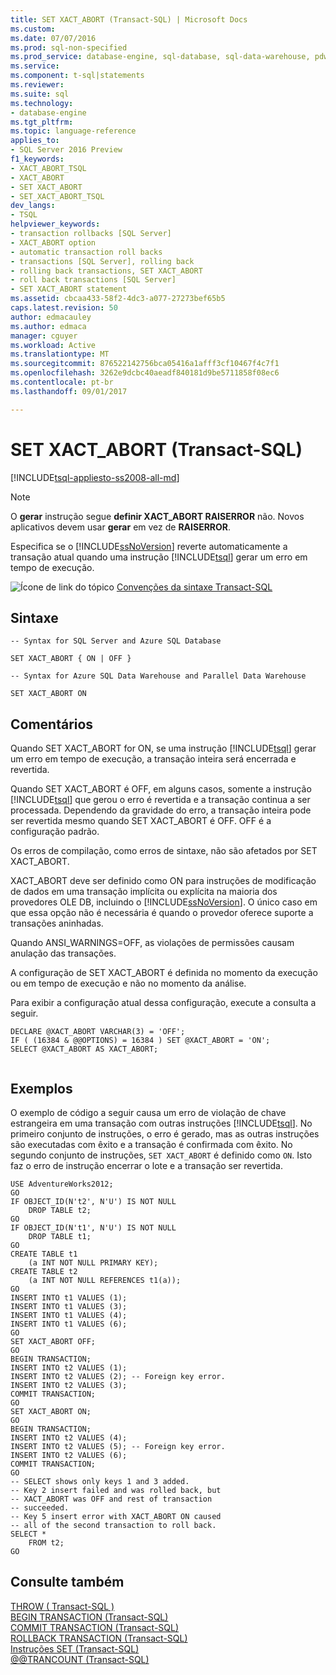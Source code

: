 ```yaml
---
title: SET XACT_ABORT (Transact-SQL) | Microsoft Docs
ms.custom: 
ms.date: 07/07/2016
ms.prod: sql-non-specified
ms.prod_service: database-engine, sql-database, sql-data-warehouse, pdw
ms.service: 
ms.component: t-sql|statements
ms.reviewer: 
ms.suite: sql
ms.technology:
- database-engine
ms.tgt_pltfrm: 
ms.topic: language-reference
applies_to:
- SQL Server 2016 Preview
f1_keywords:
- XACT_ABORT_TSQL
- XACT_ABORT
- SET XACT_ABORT
- SET_XACT_ABORT_TSQL
dev_langs:
- TSQL
helpviewer_keywords:
- transaction rollbacks [SQL Server]
- XACT_ABORT option
- automatic transaction roll backs
- transactions [SQL Server], rolling back
- rolling back transactions, SET XACT_ABORT
- roll back transactions [SQL Server]
- SET XACT_ABORT statement
ms.assetid: cbcaa433-58f2-4dc3-a077-27273bef65b5
caps.latest.revision: 50
author: edmacauley
ms.author: edmaca
manager: cguyer
ms.workload: Active
ms.translationtype: MT
ms.sourcegitcommit: 876522142756bca05416a1afff3cf10467f4c7f1
ms.openlocfilehash: 3262e9dcbc40aeadf840181d9be5711858f08ec6
ms.contentlocale: pt-br
ms.lasthandoff: 09/01/2017

---
```

# <a name="set-xactabort-transact-sql"></a>SET XACT_ABORT (Transact-SQL)
[!INCLUDE[tsql-appliesto-ss2008-all-md](../../includes/tsql-appliesto-ss2008-all-md.md)]

    
> [!NOTE]  
>  O **gerar** instrução segue **definir XACT_ABORT RAISERROR** não. Novos aplicativos devem usar **gerar** em vez de **RAISERROR**.  
  
 Especifica se o [!INCLUDE[ssNoVersion](../../includes/ssnoversion-md.md)] reverte automaticamente a transação atual quando uma instrução [!INCLUDE[tsql](../../includes/tsql-md.md)] gerar um erro em tempo de execução.  
  
 ![Ícone de link do tópico](../../database-engine/configure-windows/media/topic-link.gif "Topic link icon") [Convenções da sintaxe Transact-SQL](../../t-sql/language-elements/transact-sql-syntax-conventions-transact-sql.md)  
  
## <a name="syntax"></a>Sintaxe  
  
```  
-- Syntax for SQL Server and Azure SQL Database  
  
SET XACT_ABORT { ON | OFF }  
```  
  
```  
-- Syntax for Azure SQL Data Warehouse and Parallel Data Warehouse  
  
SET XACT_ABORT ON   
```  
  
## <a name="remarks"></a>Comentários  
 Quando SET XACT_ABORT for ON, se uma instrução [!INCLUDE[tsql](../../includes/tsql-md.md)] gerar um erro em tempo de execução, a transação inteira será encerrada e revertida.  
  
 Quando SET XACT_ABORT é OFF, em alguns casos, somente a instrução [!INCLUDE[tsql](../../includes/tsql-md.md)] que gerou o erro é revertida e a transação continua a ser processada. Dependendo da gravidade do erro, a transação inteira pode ser revertida mesmo quando SET XACT_ABORT é OFF. OFF é a configuração padrão.  
  
 Os erros de compilação, como erros de sintaxe, não são afetados por SET XACT_ABORT.  
  
 XACT_ABORT deve ser definido como ON para instruções de modificação de dados em uma transação implícita ou explícita na maioria dos provedores OLE DB, incluindo o [!INCLUDE[ssNoVersion](../../includes/ssnoversion-md.md)]. O único caso em que essa opção não é necessária é quando o provedor oferece suporte a transações aninhadas.  
  
 Quando ANSI_WARNINGS=OFF, as violações de permissões causam anulação das transações.  
  
 A configuração de SET XACT_ABORT é definida no momento da execução ou em tempo de execução e não no momento da análise.  
  
 Para exibir a configuração atual dessa configuração, execute a consulta a seguir.  
  
```  
DECLARE @XACT_ABORT VARCHAR(3) = 'OFF';  
IF ( (16384 & @@OPTIONS) = 16384 ) SET @XACT_ABORT = 'ON';  
SELECT @XACT_ABORT AS XACT_ABORT;  
  
```  
  
## <a name="examples"></a>Exemplos  
 O exemplo de código a seguir causa um erro de violação de chave estrangeira em uma transação com outras instruções [!INCLUDE[tsql](../../includes/tsql-md.md)]. No primeiro conjunto de instruções, o erro é gerado, mas as outras instruções são executadas com êxito e a transação é confirmada com êxito. No segundo conjunto de instruções, `SET XACT_ABORT` é definido como `ON`. Isto faz o erro de instrução encerrar o lote e a transação ser revertida.  
  
```  
USE AdventureWorks2012;  
GO  
IF OBJECT_ID(N't2', N'U') IS NOT NULL  
    DROP TABLE t2;  
GO  
IF OBJECT_ID(N't1', N'U') IS NOT NULL  
    DROP TABLE t1;  
GO  
CREATE TABLE t1  
    (a INT NOT NULL PRIMARY KEY);  
CREATE TABLE t2  
    (a INT NOT NULL REFERENCES t1(a));  
GO  
INSERT INTO t1 VALUES (1);  
INSERT INTO t1 VALUES (3);  
INSERT INTO t1 VALUES (4);  
INSERT INTO t1 VALUES (6);  
GO  
SET XACT_ABORT OFF;  
GO  
BEGIN TRANSACTION;  
INSERT INTO t2 VALUES (1);  
INSERT INTO t2 VALUES (2); -- Foreign key error.  
INSERT INTO t2 VALUES (3);  
COMMIT TRANSACTION;  
GO  
SET XACT_ABORT ON;  
GO  
BEGIN TRANSACTION;  
INSERT INTO t2 VALUES (4);  
INSERT INTO t2 VALUES (5); -- Foreign key error.  
INSERT INTO t2 VALUES (6);  
COMMIT TRANSACTION;  
GO  
-- SELECT shows only keys 1 and 3 added.   
-- Key 2 insert failed and was rolled back, but  
-- XACT_ABORT was OFF and rest of transaction  
-- succeeded.  
-- Key 5 insert error with XACT_ABORT ON caused  
-- all of the second transaction to roll back.  
SELECT *  
    FROM t2;  
GO  
```  
  
## <a name="see-also"></a>Consulte também  
 [THROW &#40; Transact-SQL &#41;](../../t-sql/language-elements/throw-transact-sql.md)   
 [BEGIN TRANSACTION &#40;Transact-SQL&#41;](../../t-sql/language-elements/begin-transaction-transact-sql.md)   
 [COMMIT TRANSACTION &#40;Transact-SQL&#41;](../../t-sql/language-elements/commit-transaction-transact-sql.md)   
 [ROLLBACK TRANSACTION &#40;Transact-SQL&#41;](../../t-sql/language-elements/rollback-transaction-transact-sql.md)   
 [Instruções SET &#40;Transact-SQL&#41;](../../t-sql/statements/set-statements-transact-sql.md)   
 [@@TRANCOUNT &#40;Transact-SQL&#41;](../../t-sql/functions/trancount-transact-sql.md)  
  
  

